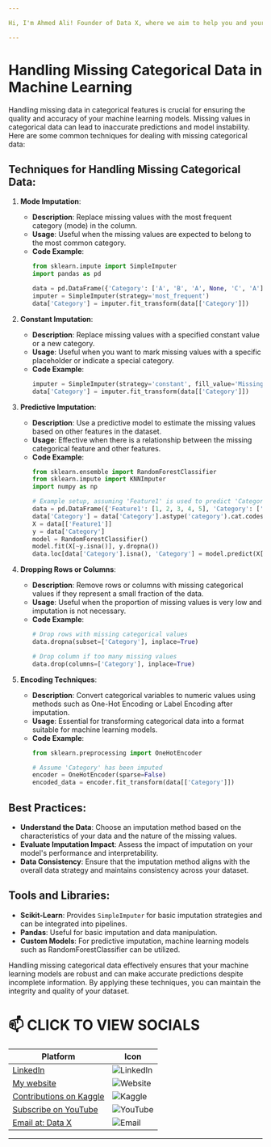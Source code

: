 ```yaml
---

Hi, I'm Ahmed Ali! Founder of Data X, where we aim to help you and your business with data science, data analysis, machine learning, and AI solutions. Please don’t forget to follow me for more projects like this.

---
```


# Handling Missing Categorical Data in Machine Learning

Handling missing data in categorical features is crucial for ensuring the quality and accuracy of your machine learning models. Missing values in categorical data can lead to inaccurate predictions and model instability. Here are some common techniques for dealing with missing categorical data:

## Techniques for Handling Missing Categorical Data:

1. **Mode Imputation**:
   - **Description**: Replace missing values with the most frequent category (mode) in the column.
   - **Usage**: Useful when the missing values are expected to belong to the most common category.
   - **Code Example**:
     ```python
     from sklearn.impute import SimpleImputer
     import pandas as pd

     data = pd.DataFrame({'Category': ['A', 'B', 'A', None, 'C', 'A']})
     imputer = SimpleImputer(strategy='most_frequent')
     data['Category'] = imputer.fit_transform(data[['Category']])
     ```

2. **Constant Imputation**:
   - **Description**: Replace missing values with a specified constant value or a new category.
   - **Usage**: Useful when you want to mark missing values with a specific placeholder or indicate a special category.
   - **Code Example**:
     ```python
     imputer = SimpleImputer(strategy='constant', fill_value='Missing')
     data['Category'] = imputer.fit_transform(data[['Category']])
     ```

3. **Predictive Imputation**:
   - **Description**: Use a predictive model to estimate the missing values based on other features in the dataset.
   - **Usage**: Effective when there is a relationship between the missing categorical feature and other features.
   - **Code Example**:
     ```python
     from sklearn.ensemble import RandomForestClassifier
     from sklearn.impute import KNNImputer
     import numpy as np

     # Example setup, assuming 'Feature1' is used to predict 'Category'
     data = pd.DataFrame({'Feature1': [1, 2, 3, 4, 5], 'Category': ['A', 'B', None, 'B', 'A']})
     data['Category'] = data['Category'].astype('category').cat.codes
     X = data[['Feature1']]
     y = data['Category']
     model = RandomForestClassifier()
     model.fit(X[~y.isna()], y.dropna())
     data.loc[data['Category'].isna(), 'Category'] = model.predict(X[data['Category'].isna()])
     ```

4. **Dropping Rows or Columns**:
   - **Description**: Remove rows or columns with missing categorical values if they represent a small fraction of the data.
   - **Usage**: Useful when the proportion of missing values is very low and imputation is not necessary.
   - **Code Example**:
     ```python
     # Drop rows with missing categorical values
     data.dropna(subset=['Category'], inplace=True)

     # Drop column if too many missing values
     data.drop(columns=['Category'], inplace=True)
     ```

5. **Encoding Techniques**:
   - **Description**: Convert categorical variables to numeric values using methods such as One-Hot Encoding or Label Encoding after imputation.
   - **Usage**: Essential for transforming categorical data into a format suitable for machine learning models.
   - **Code Example**:
     ```python
     from sklearn.preprocessing import OneHotEncoder

     # Assume 'Category' has been imputed
     encoder = OneHotEncoder(sparse=False)
     encoded_data = encoder.fit_transform(data[['Category']])
     ```

## Best Practices:

- **Understand the Data**: Choose an imputation method based on the characteristics of your data and the nature of the missing values.
- **Evaluate Imputation Impact**: Assess the impact of imputation on your model's performance and interpretability.
- **Data Consistency**: Ensure that the imputation method aligns with the overall data strategy and maintains consistency across your dataset.

## Tools and Libraries:

- **Scikit-Learn**: Provides `SimpleImputer` for basic imputation strategies and can be integrated into pipelines.
- **Pandas**: Useful for basic imputation and data manipulation.
- **Custom Models**: For predictive imputation, machine learning models such as RandomForestClassifier can be utilized.

Handling missing categorical data effectively ensures that your machine learning models are robust and can make accurate predictions despite incomplete information. By applying these techniques, you can maintain the integrity and quality of your dataset.

# 📫 CLICK TO VIEW SOCIALS

| Platform                                   | Icon                                                                                 |
|--------------------------------------------|--------------------------------------------------------------------------------------|
| [LinkedIn](https://www.linkedin.com/in/rajaahmedalikhan)   | ![LinkedIn](https://img.shields.io/badge/-LinkedIn-0077B5?logo=linkedin&logoColor=white)   |
| [My website](https://dataxofficial.com)         | ![Website](https://img.shields.io/badge/-Website-FF6600?logo=web&logoColor=white)         |
| [Contributions on Kaggle](https://www.kaggle.com/datascientist97) | ![Kaggle](https://img.shields.io/badge/-Kaggle-20BEFF?logo=kaggle&logoColor=white)      |
| [Subscribe on YouTube](https://www.youtube.com/@datax_official) | ![YouTube](https://img.shields.io/badge/-YouTube-FF0000?logo=youtube&logoColor=white) |
| [Email at: Data X](mailto:datascientist097@gmail.com)     | ![Email](https://img.shields.io/badge/-Email-D14836?logo=gmail&logoColor=white)          |

---
